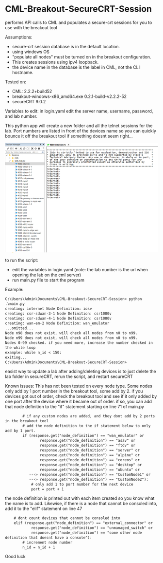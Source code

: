 # CML-Breakout-SecureCRT-Session
performs API calls to CML and populates a secure-crt sessions for you to use with the breakout tool

Assumptions:
- secure-crt session database is in the default location. 
- using windows OS
- "populate all nodes" must be turned on in the breakout configuration. 
- This creates sessions using ipv4 loopback. 
- the device name in the database is the label in CML, not the CLI hostname. 

Tested on: 
- CML: 2.2.2+build52
- breakout-windows-x86_amd64.exe 0.2.1-build-v2.2.2-52
- secureCRT 9.0.2

Variables to edit:
in login.yaml edit the server name, username, password, and lab number. 

This python app will create a new folder and all the telnet sessions for the lab. 
Port numbers are listed in front of the devices name so you can quickly bounce it off the breakout tool if something doesnt seem right...

![alt text](https://github.com/M35a2/CML-Breakout-SecureCRT-Session/blob/main/Capture.PNG?raw=true)

to run the script:
- edit the variables in login.yaml (note: the lab number is the url when opening the lab on the cml server)
- run main.py file to start the program 

Example:
```
C:\Users\Admin\Documents\CML-Breakout-SecureCRT-Session> python .\main.py
creating: internet Node Definition: iosv
creating: csr-sdwan-3-1 Node Definition: csr1000v
creating: csr-sdwan-4-1 Node Definition: csr1000v
creating: wan-em-2 Node Definition: wan_emulator
...omitted...
Node n98 does not exist, will check all nodes from n0 to n99.
Node n99 does not exist, will check all nodes from n0 to n99.
Nodes 0-99 checked. if you need more, increase the number checked in the while loop
example: while n_id < 150:
exiting...
C:\Users\Admin\Documents\CML-Breakout-SecureCRT-Session>
```

easist way to update a lab after adding/deleting devices is to just delete the lab folder in secureCRT, rerun the script, and restart secureCRT

Known issues:
This has not been tested on every node type.
Some nodes only add by 1 port number in the breakout tool, some add by 2.
if you devices got out of order, check the breakout tool and see if it only added by one port after the device where it became out of order. 
if so, you can add that node definition to the "if" statement starting on line 71 of main.py
```
        # if any custom nodes are added, and they dont add by 2 ports in the breakout tool
        # add the node definition to the if statement below to only add by 1 port. 
        if (response.get("node_definition") == "wan_emulator" or 
                response.get("node_definition") == "asav" or 
                response.get("node_definition") == "ftdv" or
                response.get("node_definition") == "server" or
                response.get("node_definition") == "alpine" or
                response.get("node_definition") == "coreos" or
                response.get("node_definition") == "desktop" or
                response.get("node_definition") == "ubuntu" or
           ---> response.get("node_definition") == "CustomNode1" or
           ---> response.get("node_definition") == "CustomNode2"):
            # only add 1 to port number for the next device
            port = port + 1
```
the node definition is printed out with each item created so you know what the name is to add.
Likewise, if there is a node that cannot be consoled into, add it to the "elif" statement on line 47
```
    # dont count devices that cannot be consoled into    
    elif (response.get("node_definition") == "external_connector" or
            response.get("node_definition") == "unmanaged_switch" or
            response.get("node_definition") == "some other node definition that doesnt have a console"):
        # increment node number
        n_id = n_id + 1    
```
Good luck

